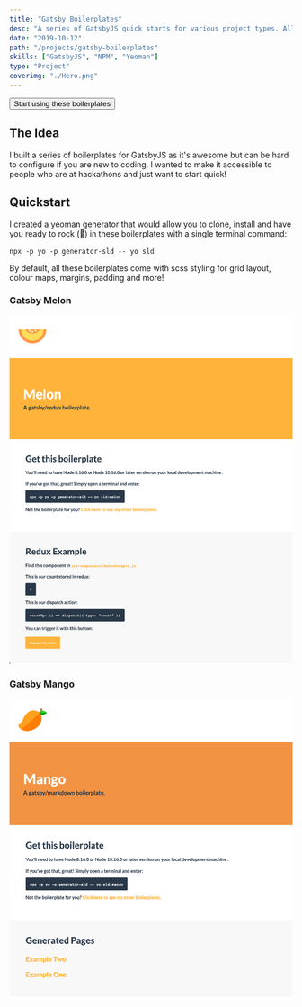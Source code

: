 ```yaml
---
title: "Gatsby Boilerplates"
desc: "A series of GatsbyJS quick starts for various project types. All with a fruity name."
date: "2019-10-12"
path: "/projects/gatsby-boilerplates"
skills: ["GatsbyJS", "NPM", "Yeoman"]
type: "Project"
coverimg: "./Hero.png"
---
```

<div class="flex" style="justify-content: center;">
<a href="/boilerplates"><button class="bubble-button border-radius">Start using these boilerplates</button></a>
</div>


## The Idea
I built a series of boilerplates for GatsbyJS as it's awesome but can be hard to configure if you are new to coding. I wanted to make it accessible to people who are at hackathons and just want to start quick!

## Quickstart
I created a yeoman generator that would allow you to clone, install and have you ready to rock (🎸) in these boilerplates with a single terminal command:

```
npx -p yo -p generator-sld -- yo sld
```

By default, all these boilerplates come with scss styling for grid layout, colour maps, margins, padding and more!

<div class="row pad-10 is-white-bg margin-10-t margin-10-b">
    <div class="col-xs-12 col-md-4">
         <h3 class="margin-0">Gatsby Melon</h3>
    </div>
    <div class="col-xs-12 col-md-8">
        <img src="./Melon.png"/>
    </div>
</div>
<div class="row pad-10 is-white-bg margin-10-t margin-10-b">
    <div class="col-xs-12 col-md-4">
         <h3 class="margin-0">Gatsby Mango</h3>
    </div>
    <div class="col-xs-12 col-md-8">
        <img src="./Mango.png"/>
    </div>
</div>
